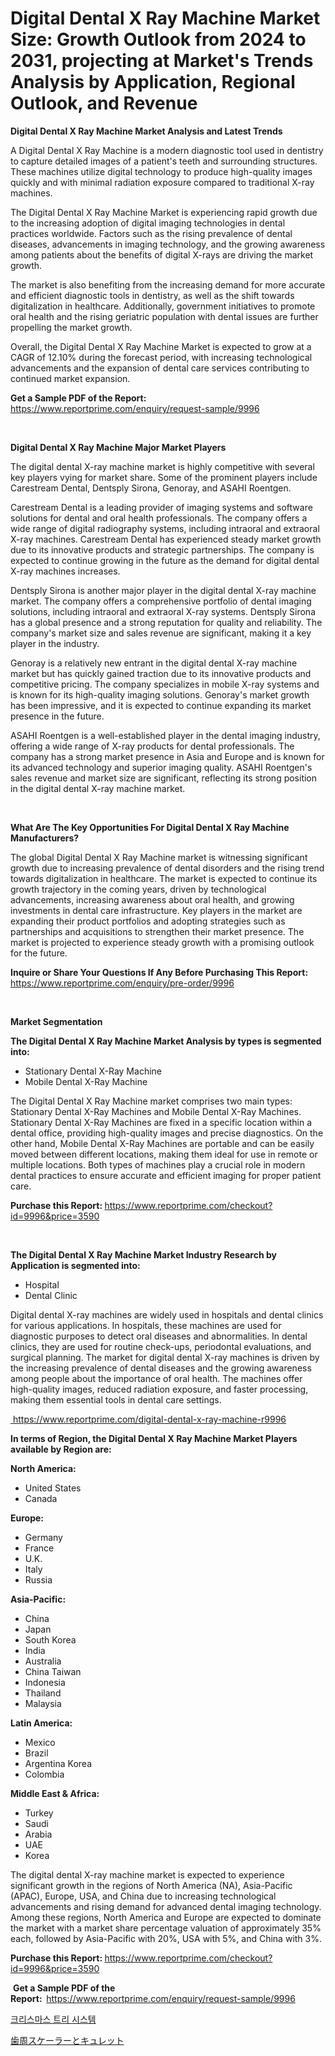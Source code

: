 <p><h1>Digital Dental X Ray Machine Market Size: Growth Outlook from 2024 to 2031, projecting at Market's Trends Analysis by Application, Regional Outlook, and Revenue</h1></p><p><strong>Digital Dental X Ray Machine Market Analysis and Latest Trends</strong></p>
<p><p>A Digital Dental X Ray Machine is a modern diagnostic tool used in dentistry to capture detailed images of a patient's teeth and surrounding structures. These machines utilize digital technology to produce high-quality images quickly and with minimal radiation exposure compared to traditional X-ray machines.</p><p>The Digital Dental X Ray Machine Market is experiencing rapid growth due to the increasing adoption of digital imaging technologies in dental practices worldwide. Factors such as the rising prevalence of dental diseases, advancements in imaging technology, and the growing awareness among patients about the benefits of digital X-rays are driving the market growth.</p><p>The market is also benefiting from the increasing demand for more accurate and efficient diagnostic tools in dentistry, as well as the shift towards digitalization in healthcare. Additionally, government initiatives to promote oral health and the rising geriatric population with dental issues are further propelling the market growth.</p><p>Overall, the Digital Dental X Ray Machine Market is expected to grow at a CAGR of 12.10% during the forecast period, with increasing technological advancements and the expansion of dental care services contributing to continued market expansion.</p></p>
<p><strong>Get a Sample PDF of the Report:&nbsp;</strong> <a href="https://www.reportprime.com/enquiry/request-sample/9996">https://www.reportprime.com/enquiry/request-sample/9996</a></p>
<p>&nbsp;</p>
<p><strong>Digital Dental X Ray Machine Major Market Players</strong></p>
<p><p>The digital dental X-ray machine market is highly competitive with several key players vying for market share. Some of the prominent players include Carestream Dental, Dentsply Sirona, Genoray, and ASAHI Roentgen.</p><p>Carestream Dental is a leading provider of imaging systems and software solutions for dental and oral health professionals. The company offers a wide range of digital radiography systems, including intraoral and extraoral X-ray machines. Carestream Dental has experienced steady market growth due to its innovative products and strategic partnerships. The company is expected to continue growing in the future as the demand for digital dental X-ray machines increases.</p><p>Dentsply Sirona is another major player in the digital dental X-ray machine market. The company offers a comprehensive portfolio of dental imaging solutions, including intraoral and extraoral X-ray systems. Dentsply Sirona has a global presence and a strong reputation for quality and reliability. The company's market size and sales revenue are significant, making it a key player in the industry.</p><p>Genoray is a relatively new entrant in the digital dental X-ray machine market but has quickly gained traction due to its innovative products and competitive pricing. The company specializes in mobile X-ray systems and is known for its high-quality imaging solutions. Genoray's market growth has been impressive, and it is expected to continue expanding its market presence in the future.</p><p>ASAHI Roentgen is a well-established player in the dental imaging industry, offering a wide range of X-ray products for dental professionals. The company has a strong market presence in Asia and Europe and is known for its advanced technology and superior imaging quality. ASAHI Roentgen's sales revenue and market size are significant, reflecting its strong position in the digital dental X-ray machine market.</p></p>
<p>&nbsp;</p>
<p><strong>What Are The Key Opportunities For Digital Dental X Ray Machine Manufacturers?</strong></p>
<p><p>The global Digital Dental X Ray Machine market is witnessing significant growth due to increasing prevalence of dental disorders and the rising trend towards digitalization in healthcare. The market is expected to continue its growth trajectory in the coming years, driven by technological advancements, increasing awareness about oral health, and growing investments in dental care infrastructure. Key players in the market are expanding their product portfolios and adopting strategies such as partnerships and acquisitions to strengthen their market presence. The market is projected to experience steady growth with a promising outlook for the future.</p></p>
<p><strong>Inquire or Share Your Questions If Any Before Purchasing This Report:</strong> <a href="https://www.reportprime.com/enquiry/pre-order/9996">https://www.reportprime.com/enquiry/pre-order/9996</a></p>
<p>&nbsp;</p>
<p><strong>Market Segmentation</strong></p>
<p><strong>The Digital Dental X Ray Machine Market Analysis by types is segmented into:</strong></p>
<p><ul><li>Stationary Dental X-Ray Machine</li><li>Mobile Dental X-Ray Machine</li></ul></p>
<p><p>The Digital Dental X Ray Machine market comprises two main types: Stationary Dental X-Ray Machines and Mobile Dental X-Ray Machines. Stationary Dental X-Ray Machines are fixed in a specific location within a dental office, providing high-quality images and precise diagnostics. On the other hand, Mobile Dental X-Ray Machines are portable and can be easily moved between different locations, making them ideal for use in remote or multiple locations. Both types of machines play a crucial role in modern dental practices to ensure accurate and efficient imaging for proper patient care.</p></p>
<p><strong>Purchase this Report:&nbsp;</strong><a href="https://www.reportprime.com/checkout?id=9996&price=3590">https://www.reportprime.com/checkout?id=9996&price=3590</a></p>
<p>&nbsp;</p>
<p><strong>The Digital Dental X Ray Machine Market Industry Research by Application is segmented into:</strong></p>
<p><ul><li>Hospital</li><li>Dental Clinic</li></ul></p>
<p><p>Digital dental X-ray machines are widely used in hospitals and dental clinics for various applications. In hospitals, these machines are used for diagnostic purposes to detect oral diseases and abnormalities. In dental clinics, they are used for routine check-ups, periodontal evaluations, and surgical planning. The market for digital dental X-ray machines is driven by the increasing prevalence of dental diseases and the growing awareness among people about the importance of oral health. The machines offer high-quality images, reduced radiation exposure, and faster processing, making them essential tools in dental care settings.</p></p>
<p><a href="https://www.reportprime.com/digital-dental-x-ray-machine-r9996">&nbsp;https://www.reportprime.com/digital-dental-x-ray-machine-r9996</a></p>
<p><strong>In terms of Region, the Digital Dental X Ray Machine Market Players available by Region are:</strong></p>
<p>
    <p> <strong> North America: </strong>
        <ul>
            <li>United States</li>
            <li>Canada</li>
        </ul>
        </p> 
    <p> <strong> Europe: </strong>
        <ul>
            <li>Germany</li>
            <li>France</li>
            <li>U.K.</li>
            <li>Italy</li>
            <li>Russia</li>
        </ul>
        </p> 
    <p> <strong> Asia-Pacific: </strong>
        <ul>
            <li>China</li>
            <li>Japan</li>
            <li>South Korea</li>
            <li>India</li>
            <li>Australia</li>
            <li>China Taiwan</li>
            <li>Indonesia</li>
            <li>Thailand</li>
            <li>Malaysia</li>
        </ul>
        </p> 
    <p> <strong> Latin America: </strong>
        <ul>
            <li>Mexico</li>
            <li>Brazil</li>
            <li>Argentina Korea</li>
            <li>Colombia</li>
        </ul>
        </p> 
    <p> <strong> Middle East & Africa: </strong>
        <ul>
            <li>Turkey</li>
            <li>Saudi</li>
            <li>Arabia</li>
            <li>UAE</li>
            <li>Korea</li>
        </ul>
    </p>
    </p>
<p><p>The digital dental X-ray machine market is expected to experience significant growth in the regions of North America (NA), Asia-Pacific (APAC), Europe, USA, and China due to increasing technological advancements and rising demand for advanced dental imaging technology. Among these regions, North America and Europe are expected to dominate the market with a market share percentage valuation of approximately 35% each, followed by Asia-Pacific with 20%, USA with 5%, and China with 3%.</p></p>
<p><strong>Purchase this Report: </strong><a href="https://www.reportprime.com/checkout?id=9996&price=3590">https://www.reportprime.com/checkout?id=9996&price=3590</a></p>
<p>&nbsp;<strong>Get a Sample PDF of the Report:&nbsp;&nbsp;</strong><a href="https://www.reportprime.com/enquiry/request-sample/9996">https://www.reportprime.com/enquiry/request-sample/9996</a></p>
<p><strong></strong></p>
<p><p><a href="https://github.com/lzrvbyqzftro57/Market-Research-Report-List-1/blob/main/924761621617.md">크리스마스 트리 시스템</a></p><p><a href="https://github.com/oqxogxyvqe90775/Market-Research-Report-List-1/blob/main/427416023908.md">歯周スケーラーとキュレット</a></p></p>